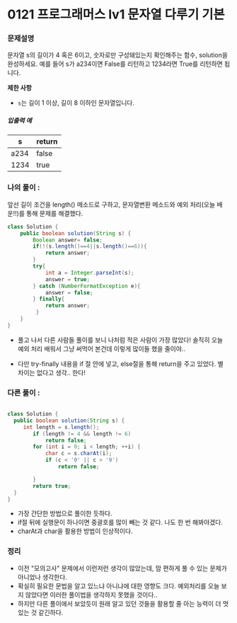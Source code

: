 # 0121 프로그래머스 lv1 문자열 다루기 기본



### 문제설명

문자열 s의 길이가 4 혹은 6이고, 숫자로만 구성돼있는지 확인해주는 함수, solution을 완성하세요. 예를 들어 s가 a234이면 False를 리턴하고 1234라면 True를 리턴하면 됩니다.

**제한 사항**

- `s`는 길이 1 이상, 길이 8 이하인 문자열입니다.

##### 입출력 예

| s    | return |
| ---- | ------ |
| a234 | false  |
| 1234 | true   |



### 나의 풀이 :

앞선 길이 조건을 length() 메소드로 구하고, 문자열변환 메소드와 예외 처리(오늘 배운!!)를 통해 문제를 해결했다.

```java
class Solution {
    public boolean solution(String s) {
        Boolean answer= false;
        if(!(s.length()==4||s.length()==6)){
            return answer;
        }
        try{
          	int a = Integer.parseInt(s);
          	answer = true;
        } catch (NumberFormatException e){
          	answer = false;
        } finally{
          	return answer;
         }       
    }
}
```

- 풀고 나서 다른 사람들 풀이를 보니 나처럼 적은 사람이 가장 많았다! 솔직히 오늘 예외 처리 배워서 그냥 써먹어 본건데 이렇게 많이들 했을 줄이야..

- 다만 try-finally 내용을 if 절 안에 넣고, else절을 통해 return을 주고 있었다. 별 차이는 없다고 생각.. 한다!



### **다른 풀이** :

```java

class Solution {
  public boolean solution(String s) {
     int length = s.length();
        if (length != 4 && length != 6)
            return false;
        for (int i = 0; i < length; ++i) {
            char c = s.charAt(i);
            if (c < '0' || c > '9')
                return false;

        }
        return true;
  }
}
```

- 가장 간단한 방법으로 풀이한 듯하다.
- if절 뒤에 실행문이 하나이면 중괄호를 많이 빼는 것 같다. 나도 한 번 해봐야겠다.
- charAt과 char을 활용한 방법이 인상적이다.



### 정리

- 이전 "모의고사" 문제에서 이런저런 생각이 많았는데, 맘 편하게 풀 수 있는 문제가 아니었나 생각한다.
- 확실히 필요한 문법을 알고 있느냐 아니냐에 대한 영향도 크다. 예외처리를 오늘 보지 않았다면 이러한 풀이법을 생각하지 못했을 것이다..
- 하지만 다른 풀이에서 보았듯이 원래 알고 있던 것들을 활용할 줄 아는 능력이 더 멋있는 것 같긴하다.